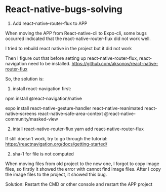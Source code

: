 # React-native-bugs-solving

1. Add react-native-router-flux to APP

When moving the APP from React-native-cli to Expo-cli, some bugs occurred indicated that the react-native-router-flux did not work well.

I tried to rebuild react native in the project but it did not work

Then I figure out that before setting up react-native-router-flux, react-navigation need to be installed.
https://github.com/aksonov/react-native-router-flux

So, the solution is:
  
  1. install react-navigation first:

  npm install @react-navigation/native
  
  expo install react-native-gesture-handler react-native-reanimated react-native-screens react-native-safe-area-context @react-native-community/masked-view
  
  2. intall react-native-router-flux
  yarn add react-native-router-flux
  
  If still doesn't work, try to go through the tutorial: https://reactnavigation.org/docs/getting-started/
  


2. sha-1 for file is not computed

When moving files from old project to the new one, I forgot to copy image files, so firstly it showed the error with cannot find image files.
After I copy the image files to the project, it showed this bug.

Solution: Restart the CMD or other console and restart the APP project

